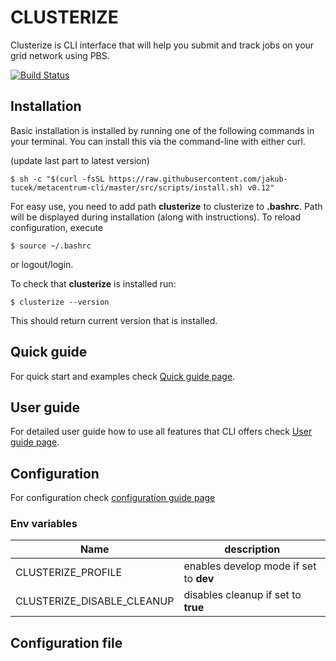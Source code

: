 # CLUSTERIZE

Clusterize is CLI interface that will help you submit and track jobs on your grid network using PBS.


[![Build Status](https://travis-ci.com/jakub-tucek/metacentrum-cli.svg?token=NqFVge8N1yh3apxFedae&branch=master)](https://travis-ci.com/jakub-tucek/metacentrum-cli)

## Installation

Basic installation is installed by running one of the following commands in your terminal. 
You can install this via the command-line with either curl.

(update last part to latest version)
```
$ sh -c "$(curl -fsSL https://raw.githubusercontent.com/jakub-tucek/metacentrum-cli/master/src/scripts/install.sh) v0.12"
```

For easy use, you need to add path **clusterize** to clusterize to **.bashrc**. Path will
be displayed during installation (along with instructions).
To reload configuration, execute
```
$ source ~/.bashrc
```
or logout/login.

To check that **clusterize** is installed run:
```
$ clusterize --version
```
This should return current version that is installed.

## Quick guide

For quick start and examples check [Quick guide page](docs/QUICK_GUIDE.md).

## User guide

For detailed user guide how to use all features that CLI offers check
[User guide page](docs/USER_GUIDE.md).

## Configuration

For configuration check [configuration guide page](docs/CONFIGURATION.md)
    
### Env variables


| Name | description |
| ---- | ----------- |
| CLUSTERIZE_PROFILE | enables develop mode if set to **dev** |
| CLUSTERIZE_DISABLE_CLEANUP | disables cleanup if set to **true** |


## Configuration file

